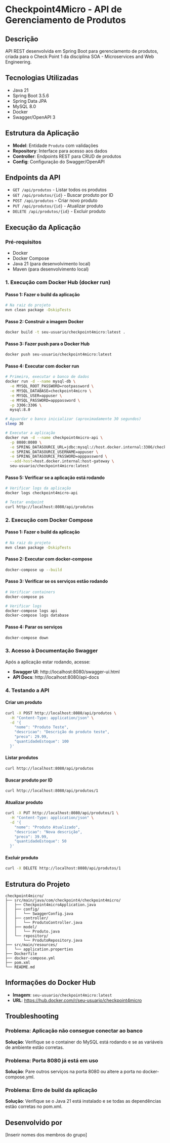 # Checkpoint4Micro - API de Gerenciamento de Produtos

## Descrição
API REST desenvolvida em Spring Boot para gerenciamento de produtos, criada para o Check Point 1 da disciplina SOA - Microservices and Web Engineering.

## Tecnologias Utilizadas
- Java 21
- Spring Boot 3.5.6
- Spring Data JPA
- MySQL 8.0
- Docker
- Swagger/OpenAPI 3

## Estrutura da Aplicação
- **Model**: Entidade `Produto` com validações
- **Repository**: Interface para acesso aos dados
- **Controller**: Endpoints REST para CRUD de produtos
- **Config**: Configuração do Swagger/OpenAPI

## Endpoints da API
- `GET /api/produtos` - Listar todos os produtos
- `GET /api/produtos/{id}` - Buscar produto por ID
- `POST /api/produtos` - Criar novo produto
- `PUT /api/produtos/{id}` - Atualizar produto
- `DELETE /api/produtos/{id}` - Excluir produto

## Execução da Aplicação

### Pré-requisitos
- Docker
- Docker Compose
- Java 21 (para desenvolvimento local)
- Maven (para desenvolvimento local)

### 1. Execução com Docker Hub (docker run)

#### Passo 1: Fazer o build da aplicação
```bash
# Na raiz do projeto
mvn clean package -DskipTests
```

#### Passo 2: Construir a imagem Docker
```bash
docker build -t seu-usuario/checkpoint4micro:latest .
```

#### Passo 3: Fazer push para o Docker Hub
```bash
docker push seu-usuario/checkpoint4micro:latest
```

#### Passo 4: Executar com docker run
```bash
# Primeiro, executar o banco de dados
docker run -d --name mysql-db \
  -e MYSQL_ROOT_PASSWORD=rootpassword \
  -e MYSQL_DATABASE=checkpoint4micro \
  -e MYSQL_USER=appuser \
  -e MYSQL_PASSWORD=apppassword \
  -p 3306:3306 \
  mysql:8.0

# Aguardar o banco inicializar (aproximadamente 30 segundos)
sleep 30

# Executar a aplicação
docker run -d --name checkpoint4micro-api \
  -p 8080:8080 \
  -e SPRING_DATASOURCE_URL=jdbc:mysql://host.docker.internal:3306/checkpoint4micro \
  -e SPRING_DATASOURCE_USERNAME=appuser \
  -e SPRING_DATASOURCE_PASSWORD=apppassword \
  --add-host=host.docker.internal:host-gateway \
  seu-usuario/checkpoint4micro:latest
```

#### Passo 5: Verificar se a aplicação está rodando
```bash
# Verificar logs da aplicação
docker logs checkpoint4micro-api

# Testar endpoint
curl http://localhost:8080/api/produtos
```

### 2. Execução com Docker Compose

#### Passo 1: Fazer o build da aplicação
```bash
# Na raiz do projeto
mvn clean package -DskipTests
```

#### Passo 2: Executar com docker-compose
```bash
docker-compose up --build
```

#### Passo 3: Verificar se os serviços estão rodando
```bash
# Verificar containers
docker-compose ps

# Verificar logs
docker-compose logs api
docker-compose logs database
```

#### Passo 4: Parar os serviços
```bash
docker-compose down
```

### 3. Acesso à Documentação Swagger

Após a aplicação estar rodando, acesse:

- **Swagger UI**: http://localhost:8080/swagger-ui.html
- **API Docs**: http://localhost:8080/api-docs

### 4. Testando a API

#### Criar um produto
```bash
curl -X POST http://localhost:8080/api/produtos \
  -H "Content-Type: application/json" \
  -d '{
    "nome": "Produto Teste",
    "descricao": "Descrição do produto teste",
    "preco": 29.99,
    "quantidadeEstoque": 100
  }'
```

#### Listar produtos
```bash
curl http://localhost:8080/api/produtos
```

#### Buscar produto por ID
```bash
curl http://localhost:8080/api/produtos/1
```

#### Atualizar produto
```bash
curl -X PUT http://localhost:8080/api/produtos/1 \
  -H "Content-Type: application/json" \
  -d '{
    "nome": "Produto Atualizado",
    "descricao": "Nova descrição",
    "preco": 39.99,
    "quantidadeEstoque": 50
  }'
```

#### Excluir produto
```bash
curl -X DELETE http://localhost:8080/api/produtos/1
```

## Estrutura do Projeto
```
checkpoint4micro/
├── src/main/java/com/checkpoint4/checkpoint4micro/
│   ├── Checkpoint4microApplication.java
│   ├── config/
│   │   └── SwaggerConfig.java
│   ├── controller/
│   │   └── ProdutoController.java
│   ├── model/
│   │   └── Produto.java
│   └── repository/
│       └── ProdutoRepository.java
├── src/main/resources/
│   └── application.properties
├── Dockerfile
├── docker-compose.yml
├── pom.xml
└── README.md
```

## Informações do Docker Hub

- **Imagem**: `seu-usuario/checkpoint4micro:latest`
- **URL**: https://hub.docker.com/r/seu-usuario/checkpoint4micro

## Troubleshooting

### Problema: Aplicação não consegue conectar ao banco
**Solução**: Verifique se o container do MySQL está rodando e se as variáveis de ambiente estão corretas.

### Problema: Porta 8080 já está em uso
**Solução**: Pare outros serviços na porta 8080 ou altere a porta no docker-compose.yml.

### Problema: Erro de build da aplicação
**Solução**: Verifique se o Java 21 está instalado e se todas as dependências estão corretas no pom.xml.

## Desenvolvido por
[Inserir nomes dos membros do grupo]


